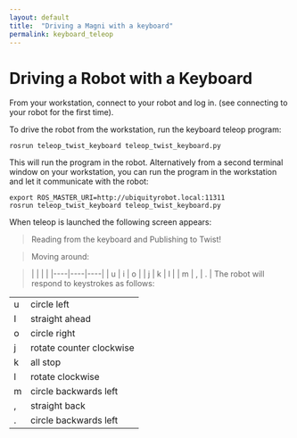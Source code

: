 ```yaml
---
layout: default
title:  "Driving a Magni with a keyboard"
permalink: keyboard_teleop
---
```

# Driving a Robot with a Keyboard

From your workstation, connect to your robot and log in. (see connecting to your robot for the first time).

To drive the robot from the workstation, run the keyboard teleop program:

    rosrun teleop_twist_keyboard teleop_twist_keyboard.py

This will run the program in the robot. Alternatively from a second terminal window on your workstation, you can run the program in the workstation and let it communicate with the robot:

    export ROS_MASTER_URI=http://ubiquityrobot.local:11311
    rosrun teleop_twist_keyboard teleop_twist_keyboard.py

When teleop is launched the following screen appears:

>Reading from the keyboard and Publishing to Twist!

>Moving around:

>| | | |
|----|----|----|
|  u | i  | o  |
|  j | k  | l  |
|  m | ,  | .  |
The robot will respond to keystrokes as follows:

| | |
|--|--|
| u | circle left |
| I | straight ahead |
| o | circle right |
| j | rotate counter clockwise |
| k | all stop |
| l | rotate clockwise |
| m | circle backwards left |
| , | straight back |
| . | circle backwards left |

<!--
>For Holonomic mode (strafing), hold down the shift key:

>| | | |
|----|----|----|
|  U | I  | O  |
|  J | K  | L  |
|  M | <  | >  |

>t : up (+z)  
b : down (-z)  
anything else : stop

>q/z : increase/decrease max speeds by 10%  
w/x : increase/decrease only linear speed by 10%  
e/c : increase/decrease only angular speed by 10%  

>CTRL-C to quit

currently:	speed 0.5	turn 1

Please note Holonomic mode does not apply to a Magni or Loki, as the robots are differential drive.
-->
